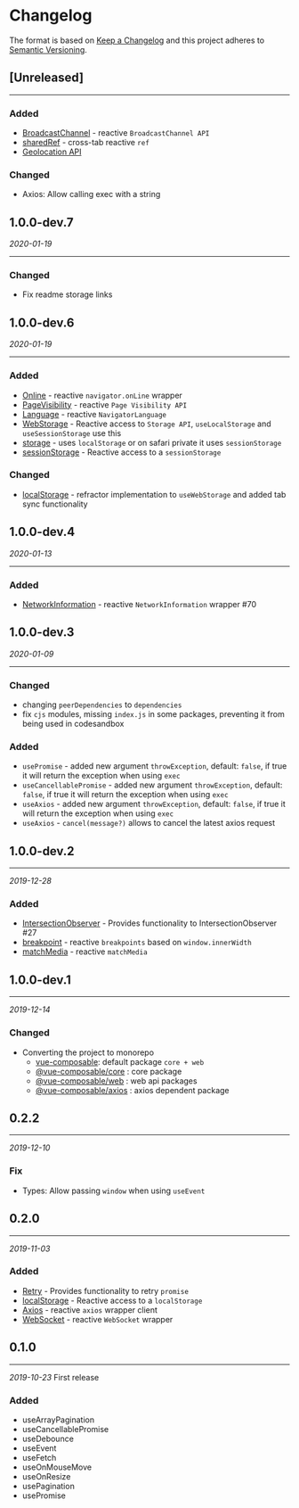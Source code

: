 # Changelog

The format is based on [Keep a Changelog](http://keepachangelog.com/en/1.0.0/)
and this project adheres to [Semantic Versioning](http://semver.org/spec/v2.0.0.html).

## [Unreleased]

---

### Added

- [BroadcastChannel](https://pikax.me/vue-composable/composable/web/broadcastChannel) - reactive `BroadcastChannel API`
- [sharedRef](https://pikax.me/vue-composable/composable/misc/sharedRef.md) - cross-tab reactive `ref`
- [Geolocation API](https://pikax.me/vue-composable/composable/web/geolocation)

### Changed

- Axios: Allow calling exec with a string

## 1.0.0-dev.7

_2020-01-19_

---

### Changed

- Fix readme storage links

## 1.0.0-dev.6

_2020-01-19_

---

### Added

- [Online](<[composable/web](https://pikax.me/vue-composable/composable/web)/online>) - reactive `navigator.onLine` wrapper
- [PageVisibility](https://pikax.me/vue-composable/composable/web/pageVisibility) - reactive `Page Visibility API`
- [Language](https://pikax.me/vue-composable/composable/web/language) - reactive `NavigatorLanguage`
- [WebStorage](composable/misc/webStorage) - Reactive access to `Storage API`, `useLocalStorage` and `useSessionStorage` use this
- [storage](composable/misc/storage) - uses `localStorage` or on safari private it uses `sessionStorage`
- [sessionStorage](composable/misc/sessionStorage) - Reactive access to a `sessionStorage`

### Changed

- [localStorage](composable/misc/localStorage) - refractor implementation to `useWebStorage` and added tab sync functionality

## 1.0.0-dev.4

_2020-01-13_

---

### Added

- [NetworkInformation](https://pikax.me/vue-composable/composable/web/networkInformation) - reactive `NetworkInformation` wrapper #70

## 1.0.0-dev.3

_2020-01-09_

---

### Changed

- changing `peerDependencies` to `dependencies`
- fix `cjs` modules, missing `index.js` in some packages, preventing it from being used in codesandbox

### Added

- `usePromise` - added new argument `throwException`, default: `false`, if true it will return the exception when using `exec`
- `useCancellablePromise` - added new argument `throwException`, default: `false`, if true it will return the exception when using `exec`
- `useAxios` - added new argument `throwException`, default: `false`, if true it will return the exception when using `exec`
- `useAxios` - `cancel(message?)` allows to cancel the latest axios request

## 1.0.0-dev.2

---

_2019-12-28_

### Added

- [IntersectionObserver](composable/web/intersectionObserver) - Provides functionality to IntersectionObserver #27
- [breakpoint](https://pikax.me/vue-composable/composable/misc/breakpoint) - reactive `breakpoints` based on `window.innerWidth`
- [matchMedia](https://pikax.me/vue-composable/composable/misc/matchMedia) - reactive `matchMedia`

## 1.0.0-dev.1

---

_2019-12-14_

### Changed

- Converting the project to monorepo
  - [vue-composable](https://www.npmjs.com/package/vue-composable): default package `core + web`
  - [@vue-composable/core](https://www.npmjs.com/package/@vue-composable/core) : core package
  - [@vue-composable/web](https://www.npmjs.com/package/@vue-composable/web) : web api packages
  - [@vue-composable/axios](https://www.npmjs.com/package/@vue-composable/axios) : axios dependent package

## 0.2.2

---

_2019-12-10_

### Fix

- Types: Allow passing `window` when using `useEvent`

## 0.2.0

---

_2019-11-03_

### Added

- [Retry](https://pikax.me/vue-composable/composable/promise/retry) - Provides functionality to retry `promise`
- [localStorage](https://pikax.me/vue-composable/composable/misc/localStorage) - Reactive access to a `localStorage`
- [Axios](https://pikax.me/vue-composable/composable/web/axios) - reactive `axios` wrapper client
- [WebSocket](https://pikax.me/vue-composable/composable/web/webSocket) - reactive `WebSocket` wrapper

## 0.1.0

---

_2019-10-23_
First release

### Added

- useArrayPagination
- useCancellablePromise
- useDebounce
- useEvent
- useFetch
- useOnMouseMove
- useOnResize
- usePagination
- usePromise
